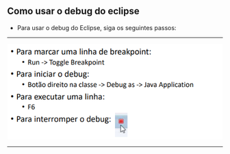 ## Como usar o debug do eclipse 
- Para usar o debug do Eclipse, siga os seguintes passos:
---
![image](image.png)

---
